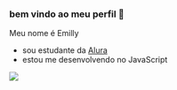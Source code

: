### bem vindo ao meu perfil 🐬

Meu nome é Emilly 
- sou estudante da [Alura](https://www.alura.com.br)
- estou me desenvolvendo no JavaScript




![](https://media1.tenor.com/m/Xp7xcKU1yGsAAAAC/puppycat-bee-and-puppycat.gif)
  
